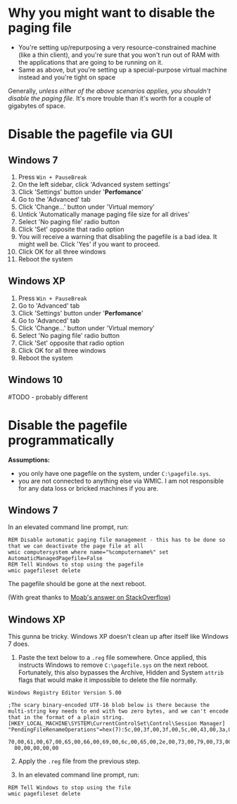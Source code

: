 # Why you might want to disable the paging file

- You're setting up/repurposing a very resource-constrained machine (like a thin client), and you're sure that you won't run out of RAM with the applications that are going to be running on it.
- Same as above, but you're setting up a special-purpose virtual machine instead and you're tight on space

Generally, *unless either of the above scenarios applies, you shouldn't disable the paging file*. It's more trouble than it's worth for a couple of gigabytes of space.

# Disable the pagefile via GUI


## Windows 7
1. Press `Win + PauseBreak`
3. On the left sidebar, click 'Advanced system settings'
4. Click 'Settings' button under '**Perfomance**'
5. Go to the 'Advanced' tab
6. Click 'Change...' button under 'Virtual memory'
7. Untick 'Automatically manage paging file size for all drives'
8. Select 'No paging file' radio button
9. Click 'Set' opposite that radio option
10. You will receive a warning that disabling the pagefile is a bad idea. It might well be. Click 'Yes' if you want to proceed.
10. Click OK for all three windows
11. Reboot the system


## Windows XP
1. Press `Win + PauseBreak`
2. Go to 'Advanced' tab
3. Click 'Settings' button under '**Perfomance**'
4. Go to 'Advanced' tab
5. Click 'Change...' button under 'Virtual memory'
6. Select 'No paging file' radio button
7. Click 'Set' opposite that radio option
8. Click OK for all three windows
9. Reboot the system


## Windows 10
\#TODO - probably different


# Disable the pagefile programmatically


**Assumptions:**
* you only have one pagefile on the system, under `C:\pagefile.sys`.
* you are not connected to anything else via WMIC. I am not responsible for any data loss or bricked machines if you are.


## Windows 7

In an elevated command line prompt, run:

```batchfile
REM Disable automatic paging file management - this has to be done so that we can deactivate the page file at all
wmic computersystem where name="%computername%" set AutomaticManagedPagefile=False
REM Tell Windows to stop using the pagefile
wmic pagefileset delete
```

The pagefile should be gone at the next reboot.

(With great thanks to [Moab's answer on StackOverflow](https://superuser.com/questions/952599/how-to-completely-disable-pagefile-use-wmic))


## Windows XP

This gunna be tricky. Windows XP doesn't clean up after itself like Windows 7 does.

1. Paste the text below to a `.reg` file somewhere. Once applied, this instructs Windows to remove `C:\pagefile.sys` on the next reboot. Fortunately, this also bypasses the Archive, Hidden and System `attrib` flags that would make it impossible to delete the file normally.

```reg
Windows Registry Editor Version 5.00

;The scary binary-encoded UTF-16 blob below is there because the multi-string key needs to end with two zero bytes, and we can't encode that in the format of a plain string.
[HKEY_LOCAL_MACHINE\SYSTEM\CurrentControlSet\Control\Session Manager]
"PendingFileRenameOperations"=hex(7):5c,00,3f,00,3f,00,5c,00,43,00,3a,00,5c,00,\
  70,00,61,00,67,00,65,00,66,00,69,00,6c,00,65,00,2e,00,73,00,79,00,73,00,00,\
  00,00,00,00,00
```


2. Apply the `.reg` file from the previous step.

3. In an elevated command line prompt, run:

```batchfile
REM Tell Windows to stop using the file
wmic pagefileset delete
```
